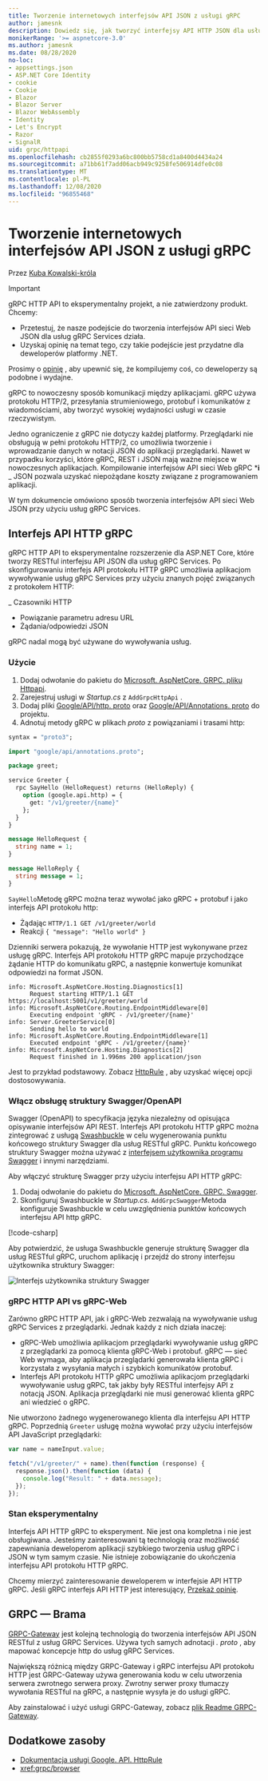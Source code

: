 ```yaml
---
title: Tworzenie internetowych interfejsów API JSON z usługi gRPC
author: jamesnk
description: Dowiedz się, jak tworzyć interfejsy API HTTP JSON dla usług gRPC Services.
monikerRange: '>= aspnetcore-3.0'
ms.author: jamesnk
ms.date: 08/28/2020
no-loc:
- appsettings.json
- ASP.NET Core Identity
- cookie
- Cookie
- Blazor
- Blazor Server
- Blazor WebAssembly
- Identity
- Let's Encrypt
- Razor
- SignalR
uid: grpc/httpapi
ms.openlocfilehash: cb2855f0293a6bc800bb5758cd1a8400d4434a24
ms.sourcegitcommit: a71bb61f7add06acb949c9258fe506914dfe0c08
ms.translationtype: MT
ms.contentlocale: pl-PL
ms.lasthandoff: 12/08/2020
ms.locfileid: "96855468"
---
```

# <a name="create-json-web-apis-from-grpc"></a>Tworzenie internetowych interfejsów API JSON z usługi gRPC

Przez [Kuba Kowalski-króla](https://twitter.com/jamesnk)

> [!IMPORTANT]
> gRPC HTTP API to eksperymentalny projekt, a nie zatwierdzony produkt. Chcemy:
>
> * Przetestuj, że nasze podejście do tworzenia interfejsów API sieci Web JSON dla usług gRPC Services działa.
> * Uzyskaj opinię na temat tego, czy takie podejście jest przydatne dla deweloperów platformy .NET.
>
> Prosimy o [opinię](https://github.com/grpc/grpc-dotnet/issues/167) , aby upewnić się, że kompilujemy coś, co deweloperzy są podobne i wydajne.

gRPC to nowoczesny sposób komunikacji między aplikacjami. gRPC używa protokołu HTTP/2, przesyłania strumieniowego, protobuf i komunikatów z wiadomościami, aby tworzyć wysokiej wydajności usługi w czasie rzeczywistym.

Jedno ograniczenie z gRPC nie dotyczy każdej platformy. Przeglądarki nie obsługują w pełni protokołu HTTP/2, co umożliwia tworzenie i wprowadzanie danych w notacji JSON do aplikacji przeglądarki. Nawet w przypadku korzyści, które gRPC, REST i JSON mają ważne miejsce w nowoczesnych aplikacjach. Kompilowanie interfejsów API sieci Web gRPC ***i** _ JSON pozwala uzyskać niepożądane koszty związane z programowaniem aplikacji.

W tym dokumencie omówiono sposób tworzenia interfejsów API sieci Web JSON przy użyciu usług gRPC Services.

## <a name="grpc-http-api"></a>Interfejs API HTTP gRPC

gRPC HTTP API to eksperymentalne rozszerzenie dla ASP.NET Core, które tworzy RESTful interfejsu API JSON dla usług gRPC Services. Po skonfigurowaniu interfejs API protokołu HTTP gRPC umożliwia aplikacjom wywoływanie usług gRPC Services przy użyciu znanych pojęć związanych z protokołem HTTP:

_ Czasowniki HTTP
* Powiązanie parametru adresu URL
* Żądania/odpowiedzi JSON

gRPC nadal mogą być używane do wywoływania usług.

### <a name="usage"></a>Użycie

1. Dodaj odwołanie do pakietu do [Microsoft. AspNetCore. GRPC. pliku Httpapi](https://www.nuget.org/packages/Microsoft.AspNetCore.Grpc.HttpApi).
1. Zarejestruj usługi w *Startup.cs* z `AddGrpcHttpApi` .
1. Dodaj pliki [Google/API/http. proto](https://github.com/aspnet/AspLabs/blob/c1e59cacf7b9606650d6ec38e54fa3a82377f360/src/GrpcHttpApi/sample/Proto/google/api/http.proto) oraz [Google/API/Annotations. proto](https://github.com/aspnet/AspLabs/blob/c1e59cacf7b9606650d6ec38e54fa3a82377f360/src/GrpcHttpApi/sample/Proto/google/api/annotations.proto) do projektu.
1. Adnotuj metody gRPC w plikach *proto* z powiązaniami i trasami http:

```protobuf
syntax = "proto3";

import "google/api/annotations.proto";

package greet;

service Greeter {
  rpc SayHello (HelloRequest) returns (HelloReply) {
    option (google.api.http) = {
      get: "/v1/greeter/{name}"
    };
  }
}

message HelloRequest {
  string name = 1;
}

message HelloReply {
  string message = 1;
}
```

`SayHello`Metodę gRPC można teraz wywołać jako gRPC + protobuf i jako interfejs API protokołu http:

* Żądając `HTTP/1.1 GET /v1/greeter/world`
* Reakcji `{ "message": "Hello world" }`

Dzienniki serwera pokazują, że wywołanie HTTP jest wykonywane przez usługę gRPC. Interfejs API protokołu HTTP gRPC mapuje przychodzące żądanie HTTP do komunikatu gRPC, a następnie konwertuje komunikat odpowiedzi na format JSON.

```
info: Microsoft.AspNetCore.Hosting.Diagnostics[1]
      Request starting HTTP/1.1 GET https://localhost:5001/v1/greeter/world
info: Microsoft.AspNetCore.Routing.EndpointMiddleware[0]
      Executing endpoint 'gRPC - /v1/greeter/{name}'
info: Server.GreeterService[0]
      Sending hello to world
info: Microsoft.AspNetCore.Routing.EndpointMiddleware[1]
      Executed endpoint 'gRPC - /v1/greeter/{name}'
info: Microsoft.AspNetCore.Hosting.Diagnostics[2]
      Request finished in 1.996ms 200 application/json
```

Jest to przykład podstawowy. Zobacz [HttpRule](https://cloud.google.com/service-infrastructure/docs/service-management/reference/rpc/google.api#google.api.HttpRule) , aby uzyskać więcej opcji dostosowywania.

### <a name="enable-swaggeropenapi-support"></a>Włącz obsługę struktury Swagger/OpenAPI

Swagger (OpenAPI) to specyfikacja języka niezależny od opisująca opisywanie interfejsów API REST. Interfejs API protokołu HTTP gRPC można zintegrować z usługą [Swashbuckle](https://github.com/domaindrivendev/Swashbuckle.AspNetCore) w celu wygenerowania punktu końcowego struktury Swagger dla usług RESTful gRPC. Punktu końcowego struktury Swagger można używać z [interfejsem użytkownika programu Swagger](https://swagger.io/swagger-ui/) i innymi narzędziami.

Aby włączyć strukturę Swagger przy użyciu interfejsu API HTTP gRPC:

1. Dodaj odwołanie do pakietu do [Microsoft. AspNetCore. GRPC. Swagger](https://www.nuget.org/packages/Microsoft.AspNetCore.Grpc.Swagger).
2. Skonfiguruj Swashbuckle w *Startup.cs*. `AddGrpcSwagger`Metoda konfiguruje Swashbuckle w celu uwzględnienia punktów końcowych interfejsu API http gRPC.

[!code-csharp[](~/grpc/httpapi/Startup.cs?name=snippet_1&highlight=6-10,15-19)]

Aby potwierdzić, że usługa Swashbuckle generuje strukturę Swagger dla usług RESTful gRPC, uruchom aplikację i przejdź do strony interfejsu użytkownika struktury Swagger:

![Interfejs użytkownika struktury Swagger](~/grpc/httpapi/static/swaggerui.png)

### <a name="grpc-http-api-vs-grpc-web"></a>gRPC HTTP API vs gRPC-Web

Zarówno gRPC HTTP API, jak i gRPC-Web zezwalają na wywoływanie usług gRPC Services z przeglądarki. Jednak każdy z nich działa inaczej:

* gRPC-Web umożliwia aplikacjom przeglądarki wywoływanie usług gRPC z przeglądarki za pomocą klienta gRPC-Web i protobuf. gRPC — sieć Web wymaga, aby aplikacja przeglądarki generowała klienta gRPC i korzystała z wysyłania małych i szybkich komunikatów protobuf.
* Interfejs API protokołu HTTP gRPC umożliwia aplikacjom przeglądarki wywoływanie usług gRPC, tak jakby były RESTful interfejsy API z notacją JSON. Aplikacja przeglądarki nie musi generować klienta gRPC ani wiedzieć o gRPC.

Nie utworzono żadnego wygenerowanego klienta dla interfejsu API HTTP gRPC. Poprzednią `Greeter` usługę można wywołać przy użyciu interfejsów API JavaScript przeglądarki:

```javascript
var name = nameInput.value;

fetch("/v1/greeter/" + name).then(function (response) {
  response.json().then(function (data) {
    console.log("Result: " + data.message);
  });
});
```

### <a name="experimental-status"></a>Stan eksperymentalny

Interfejs API HTTP gRPC to eksperyment. Nie jest ona kompletna i nie jest obsługiwana. Jesteśmy zainteresowani tą technologią oraz możliwość zapewniania deweloperom aplikacji szybkiego tworzenia usług gRPC i JSON w tym samym czasie. Nie istnieje zobowiązanie do ukończenia interfejsu API protokołu HTTP gRPC.

Chcemy mierzyć zainteresowanie deweloperem w interfejsie API HTTP gRPC. Jeśli gRPC interfejs API HTTP jest interesujący, [Przekaż opinię](https://github.com/grpc/grpc-dotnet/issues/167).

## <a name="grpc-gateway"></a>GRPC — Brama

[GRPC-Gateway](https://grpc-ecosystem.github.io/grpc-gateway/) jest kolejną technologią do tworzenia interfejsów API JSON RESTful z usług GRPC Services. Używa tych samych adnotacji *. proto* , aby mapować koncepcje http do usług gRPC Services.

Największą różnicą między GRPC-Gateway i gRPC interfejsu API protokołu HTTP jest GRPC-Gateway używa generowania kodu w celu utworzenia serwera zwrotnego serwera proxy. Zwrotny serwer proxy tłumaczy wywołania RESTful na gRPC, a następnie wysyła je do usługi gRPC.

Aby zainstalować i użyć usługi GRPC-Gateway, zobacz [plik Readme GRPC-Gateway](https://github.com/grpc-ecosystem/grpc-gateway/#grpc-gateway).

## <a name="additional-resources"></a>Dodatkowe zasoby

* [Dokumentacja usługi Google. API. HttpRule](https://cloud.google.com/service-infrastructure/docs/service-management/reference/rpc/google.api#google.api.HttpRule)
* <xref:grpc/browser>
